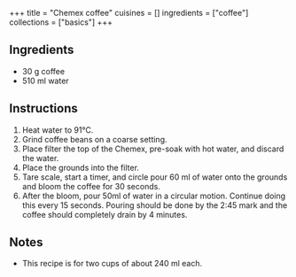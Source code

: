 +++
title = "Chemex coffee"
cuisines = []
ingredients = ["coffee"]
collections = ["basics"]
+++


## Ingredients

- 30 g coffee
- 510 ml water

## Instructions

1. Heat water to 91°C.
2. Grind coffee beans on a coarse setting.
3. Place filter the top of the Chemex, pre-soak with hot water, and discard the water.
4. Place the grounds into the filter.
5. Tare scale, start a timer, and circle pour 60 ml of water onto the grounds and bloom the coffee for 30 seconds.
6. After the bloom, pour 50ml of water in a circular motion. Continue doing this every 15 seconds. Pouring should be done by the 2:45 mark and the coffee should completely drain by 4 minutes.

## Notes

- This recipe is for two cups of about 240 ml each.
